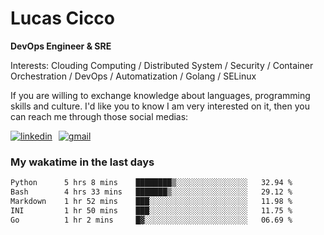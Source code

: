 # Lucas Cicco

**DevOps Engineer & SRE**

Interests: Clouding Computing / Distributed System / Security / Container Orchestration / DevOps / Automatization / Golang / SELinux

If you are willing to exchange knowledge about languages, programming skills and culture. I'd like you to know I am very interested on it, then you can reach me through those social medias:

<div style="display: flex; align-items: center; gap: 10px;">
  <a href="https://www.linkedin.com/in/lucas-vitor-de-cicco" target="_blank">
    <img
      src="https://img.shields.io/badge/-LinkedIn-%230077B5?style=for-the-badge&logo=linkedin&logoColor=white"
      alt="linkedin"
      target="_blank" 
    />
  </a>
  <a href="mailto:lucasvitorx1@gmail.com">
      <img
        src="https://img.shields.io/badge/-Gmail-%23333?style=for-the-badge&logo=gmail&logoColor=white"
        alt="gmail"
        target="_blank"
      />
  </a>
</div>

### My wakatime in the last days

<!--START_SECTION:waka-->

```txt
Python      5 hrs 8 mins    ████████▒░░░░░░░░░░░░░░░░   32.94 %
Bash        4 hrs 33 mins   ███████▒░░░░░░░░░░░░░░░░░   29.12 %
Markdown    1 hr 52 mins    ███░░░░░░░░░░░░░░░░░░░░░░   11.98 %
INI         1 hr 50 mins    ███░░░░░░░░░░░░░░░░░░░░░░   11.75 %
Go          1 hr 2 mins     █▓░░░░░░░░░░░░░░░░░░░░░░░   06.69 %
```

<!--END_SECTION:waka-->
